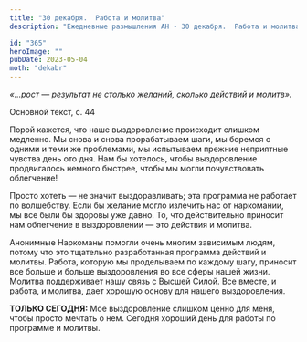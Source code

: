 ```yaml
---
title: "30 декабря.  Работа и молитва"
description: "Ежедневные размышления АН - 30 декабря.  Работа и молитва"

id: "365"
heroImage: ""
pubDate: 2023-05-04
moth: "dekabr"
---
```


_«…рост — результат не столько желаний, сколько действий и молитв»._

Основной текст, с. 44

Порой кажется, что наше выздоровление происходит слишком медленно. Мы снова и
снова прорабатываем шаги, мы боремся с одними и теми же проблемами, мы
испытываем прежние неприятные чувства день ото дня. Нам бы хотелось, чтобы
выздоровление продвигалось немного быстрее, чтобы мы могли почувствовать
облегчение!

Просто хотеть — не значит выздоравливать; эта программа не работает по
волшебству. Если бы желание могло излечить нас от наркомании, мы все были бы
здоровы уже давно. То, что действительно приносит нам облегчение в
выздоровлении — это действия и молитва.

Анонимные Наркоманы помогли очень многим зависимым людям, потому что это
тщательно разработанная программа действий и молитвы. Работа, которую мы
проделываем по каждому шагу, приносит все больше и больше выздоровления во все
сферы нашей жизни. Молитва поддерживает нашу связь с Высшей Силой. Все вместе,
и работа, и молитва, дает хорошую основу для нашего выздоровления.

**ТОЛЬКО СЕГОДНЯ:** Мое выздоровление слишком ценно для меня, чтобы просто
мечтать о нем. Сегодня хороший день для работы по программе и молитвы.
